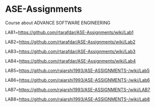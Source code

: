 # ASE-Assignments

Course about ADVANCE SOFTWARE ENGINEERING<br />

LAB1=https://github.com/rtarafdar/ASE-Assignments/wiki/Lab1

LAB2=https://github.com/rtarafdar/ASE-Assignments/wiki/Lab2

LAB3=https://github.com/rtarafdar/ASE-Assignments/wiki/Lab3

LAB4=https://github.com/rtarafdar/ASE-Assignments/wiki/Lab4

LAB5=https://github.com/rajarshi1993/ASE-ASSIGNMENTS-/wiki/Lab5

LAB6=https://github.com/rajarshi1993/ASE-ASSIGNMENTS-/wiki/Lab6

LAB7=https://github.com/rajarshi1993/ASE-ASSIGNMENTS-/wiki/LAB7

LAB8=https://github.com/rajarshi1993/ASE-ASSIGNMENTS-/wiki/Lab8

